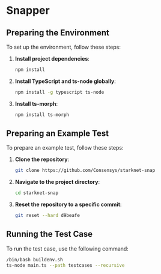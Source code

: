 # Snapper

## Preparing the Environment

To set up the environment, follow these steps:

1. **Install project dependencies**:

    ```bash
    npm install
    ```

2. **Install TypeScript and ts-node globally**:

    ```bash
    npm install -g typescript ts-node
    ```

3. **Install ts-morph**:

    ```bash
    npm install ts-morph
    ```

## Preparing an Example Test

To prepare an example test, follow these steps:

1. **Clone the repository**:

    ```bash
    git clone https://github.com/Consensys/starknet-snap
    ```

2. **Navigate to the project directory**:

    ```bash
    cd starknet-snap
    ```

3. **Reset the repository to a specific commit**:

    ```bash
    git reset --hard d9beafe
    ```

## Running the Test Case

To run the test case, use the following command:

```bash
/bin/bash buildenv.sh
ts-node main.ts --path testcases --recursive
```
